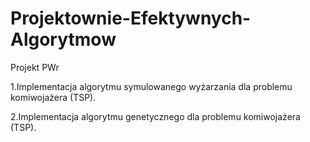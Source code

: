 # Projektownie-Efektywnych-Algorytmow
Projekt PWr

1.Implementacja algorytmu symulowanego wyżarzania dla problemu komiwojażera (TSP).

2.Implementacja algorytmu genetycznego dla problemu komiwojażera (TSP).
